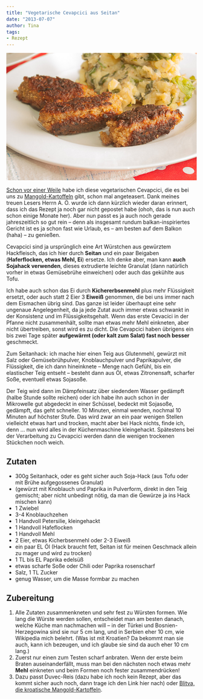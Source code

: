 ```yaml
---
title: "Vegetarische Cevapcici aus Seitan"
date: "2013-07-07" 
author: Tina
tags:
- Rezept
---
```


![cevapcici](images/cevapcici.jpg)

[Schon vor einer Weile](/posts/2012/07/kohlrabitaler-mit-sesampanade-kartoffelbrei-und-joghurtdipp/ "Kohlrabitaler mit Sesampanade, Kartoffelbrei und Joghurtdipp") habe ich diese vegetarischen Cevapcici, die es bei uns zu [Mangold-Kartoffeln](/posts/2012/03/kroatisch/ "Blitva, Kroatische Mangoldkartoffeln") gibt, schon mal angeteasert. Dank meines treuen Lesers Herrn A. Ö. wurde ich dann kürzlich wieder daran erinnert, dass ich das Rezept ja noch gar nicht gepostet habe (ohoh, das is nun auch schon einige Monate her). Aber nun passt es ja auch noch gerade jahreszeitlich so gut rein – denn als insgesamt rundum balkan-inspiriertes Gericht ist es ja schon fast wie Urlaub, es – am besten auf dem Balkon (haha) – zu genießen.

Cevapcici sind ja ursprünglich eine Art Würstchen aus gewürztem Hackfleisch, das ich hier durch **Seitan** und ein paar Beigaben (**Haferflocken, etwas Mehl, Ei**) ersetze. Ich denke aber, man kann **auch Sojahack verwenden**, dieses extrudierte leichte Granulat (dann natürlich vorher in etwas Gemüsebrühe einweichen) oder auch das gekühlte aus Tofu. 

Ich habe auch schon das Ei durch **Kichererbsenmehl** plus mehr Flüssigkeit ersetzt, oder auch statt 2 Eier 3 **Eiweiß** genommen, die bei uns immer nach dem Eismachen übrig sind. Das ganze ist leider überhaupt eine sehr ungenaue Angelegenheit, da ja jede Zutat auch immer etwas schwankt in der Konsistenz und im Flüssigkeitsgehalt. Wenn das erste Cevacici in der Pfanne nicht zusammenhält, sollte man etwas mehr Mehl einkneten, aber nicht übertreiben, sonst wird es zu dicht. Die Cevapcici haben übrigens ein bis zwei Tage später **aufgewärmt (oder kalt zum Salat) fast noch besser** geschmeckt.

Zum Seitanhack: ich mache hier einen Teig aus Glutenmehl, gewürzt mit Salz oder Gemüsebrühpulver, Knoblauchpulver und Paprikapulver, die Flüssigkeit, die ich dann hineinknete – Menge nach Gefühl, bis ein elastischer Teig entseht – besteht dann aus Öl, etwas Zitronensaft, scharfer Soße, eventuell etwas Sojasoße. 

Der Teig wird dann im Dämpfeinsatz über siedendem Wasser gedämpft (halbe Stunde sollte reichen) oder ich habe ihn auch schon in der Mikrowelle gut abgedeckt in einer Schüssel, bedeckt mit Sojasoße, gedämpft, das geht schneller. 10 Minuten, einmal wenden, nochmal 10 Minuten auf höchster Stufe. Das wird zwar an ein paar wenigen Stellen vielleicht etwas hart und trocken, macht aber bei Hack nichts, finde ich, denn ... nun wird alles in der Küchenmaschine kleingehackt. Spätestens bei der Verarbeitung zu Cevapcici werden dann die wenigen trockenen Stückchen noch weich.

## Zutaten

- 300g Seitanhack, oder es geht sicher auch Soja-Hack (aus Tofu oder mit Brühe aufgegossenes Granulat)
- (gewürzt mit Knoblauch und Paprika in Pulverform, direkt in den Teig gemischt; aber nicht unbedingt nötig, da man die Gewürze ja ins Hack mischen kann)
- 1 Zwiebel
- 3-4 Knoblauchzehen
- 1 Handvoll Petersilie, kleingehackt
- 1 Handvoll Hafeflocken
- 1 Handvoll Mehl
- 2 Eier, etwas Kicherbsenmehl oder 2-3 Eiweiß
- ein paar EL Öl (Hack braucht fett, Seitan ist für meinen Geschmack allein zu mager und wird zu trocken)
- 1 TL bis EL Paprika edelsüß
- etwas scharfe Soße oder Chili oder Paprika rosenscharf
- Salz, 1 TL Zucker
- genug Wasser, um die Masse formbar zu machen

## Zubereitung

1. Alle Zutaten zusammenkneten und sehr fest zu Würsten formen. Wie lang die Würste werden sollen, entscheidet man am besten danach, welche Küche man nachmachen will – in der Türkei und Bosnien-Herzegowina sind sie nur 5 cm lang, und in Serbien eher 10 cm, wie Wikipedia mich belehrt. (Was ist mit Kroatien? Da bekommt man sie auch, kann ich bezeugen, und ich glaube sie sind da auch eher 10 cm lang.)
2. Zuerst nur einen zum Testen scharf anbraten. Wenn der erste beim Braten auseinanderfällt, muss man bei den nächsten noch etwas mehr **Mehl** einkneten und beim Formen noch fester zusammendrücken!
3. Dazu passt Duvec-Reis (dazu habe ich noch kein Rezept, aber das kommt sicher auch noch, dann trage ich den Link hier nach) oder [Blitva, die kroatische Mangold-Kartoffeln](/posts/2012/03/kroatisch/ "Blitva, Kroatische Mangoldkartoffeln").
